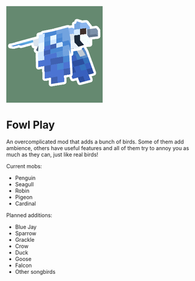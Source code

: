 <img src="https://raw.githubusercontent.com/aqariio/Fowl-Play/main/src/main/resources/assets/fowlplay/icon.png" alt="Fowl Play Icon">

# Fowl Play

An overcomplicated mod that adds a bunch of birds. Some of them add ambience, others have useful features and all of 
them try to annoy you as much as they can, just like real birds!

Current mobs:

- Penguin
- Seagull
- Robin
- Pigeon
- Cardinal

Planned additions:

- Blue Jay
- Sparrow
- Grackle
- Crow
- Duck
- Goose
- Falcon
- Other songbirds